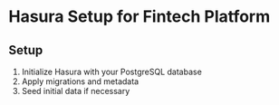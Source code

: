 # Hasura Setup for Fintech Platform

## Setup

1. Initialize Hasura with your PostgreSQL database
2. Apply migrations and metadata
3. Seed initial data if necessary
